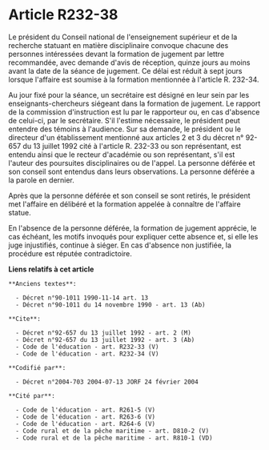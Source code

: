 # Article R232-38

Le président du Conseil national de l'enseignement supérieur et de la recherche statuant en matière disciplinaire convoque
chacune des personnes intéressées devant la formation de jugement par lettre recommandée, avec demande d'avis de réception,
quinze jours au moins avant la date de la séance de jugement. Ce délai est réduit à sept jours lorsque l'affaire est soumise
à la formation mentionnée à l'article R. 232-34. 

Au jour fixé pour la séance, un secrétaire est désigné en leur sein par les enseignants-chercheurs siégeant dans la formation
de jugement. Le rapport de la commission d'instruction est lu par le rapporteur ou, en cas d'absence de celui-ci, par le
secrétaire. S'il l'estime nécessaire, le président peut entendre des témoins à l'audience. Sur sa demande, le président ou le
directeur d'un établissement mentionné aux articles 2 et 3 du décret n° 92-657 du 13 juillet 1992 cité à l'article R. 232-33
ou son représentant, est entendu ainsi que le recteur d'académie ou son représentant, s'il est l'auteur des poursuites
disciplinaires ou de l'appel. La personne déférée et son conseil sont entendus dans leurs observations. La personne déférée a
la parole en dernier. 

Après que la personne déférée et son conseil se sont retirés, le président met l'affaire en délibéré et la formation appelée
à connaître de l'affaire statue. 

En l'absence de la personne déférée, la formation de jugement apprécie, le cas échéant, les motifs invoqués pour expliquer
cette absence et, si elle les juge injustifiés, continue à siéger. En cas d'absence non justifiée, la procédure est réputée
contradictoire.

**Liens relatifs à cet article**

	**Anciens textes**:

	  - Décret n°90-1011 1990-11-14 art. 13
	  - Décret n°90-1011 du 14 novembre 1990 - art. 13 (Ab)

	**Cite**:

	  - Décret n°92-657 du 13 juillet 1992 - art. 2 (M)
	  - Décret n°92-657 du 13 juillet 1992 - art. 3 (Ab)
	  - Code de l'éducation - art. R232-33 (V)
	  - Code de l'éducation - art. R232-34 (V)

	**Codifié par**:

	  - Décret n°2004-703 2004-07-13 JORF 24 février 2004

	**Cité par**:

	  - Code de l'éducation - art. R261-5 (V)
	  - Code de l'éducation - art. R263-6 (V)
	  - Code de l'éducation - art. R264-6 (V)
	  - Code rural et de la pêche maritime - art. D810-2 (V)
	  - Code rural et de la pêche maritime - art. R810-1 (VD)
